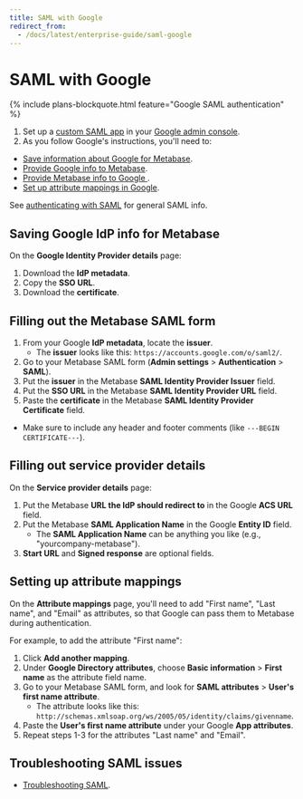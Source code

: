 ```yaml
---
title: SAML with Google
redirect_from:
  - /docs/latest/enterprise-guide/saml-google
---
```


# SAML with Google

{% include plans-blockquote.html feature="Google SAML authentication" %}

1. Set up a [custom SAML app](https://support.google.com/a/answer/6087519) in your [Google admin console](https://admin.google.com).
2. As you follow Google's instructions, you'll need to:
  - [Save information about Google for Metabase](#saving-google-idp-info-for-metabase).
  - [Provide Google info to Metabase](#filling-out-the-metabase-saml-form).
  - [Provide Metabase info to Google ](#filling-out-service-provider-details).
  - [Set up attribute mappings in Google](#setting-up-attribute-mappings).

See [authenticating with SAML](./authenticating-with-saml.md) for general SAML info.

## Saving Google IdP info for Metabase

On the **Google Identity Provider details** page:

1. Download the **IdP metadata**.
2. Copy the **SSO URL**.
3. Download the **certificate**.

## Filling out the Metabase SAML form

1. From your Google **IdP metadata**, locate the **issuer**.
   - The **issuer** looks like this: `https://accounts.google.com/o/saml2/`.
2. Go to your Metabase SAML form (**Admin settings** > **Authentication** > **SAML**).
2. Put the **issuer** in the Metabase **SAML Identity Provider Issuer** field.
3. Put the **SSO URL** in the Metabase **SAML Identity Provider URL** field.
4. Paste the **certificate** in the Metabase **SAML Identity Provider Certificate** field.
  - Make sure to include any header and footer comments (like `---BEGIN CERTIFICATE---`).

## Filling out service provider details

On the **Service provider details** page:

1. Put the Metabase **URL the IdP should redirect to** in the Google **ACS URL** field.
2. Put the Metabase **SAML Application Name** in the Google **Entity ID** field.
   - The **SAML Application Name** can be anything you like (e.g., "yourcompany-metabase").
3. **Start URL** and **Signed response** are optional fields.

## Setting up attribute mappings

On the **Attribute mappings** page, you'll need to add "First name", "Last name", and "Email" as attributes, so that Google can pass them to Metabase during authentication.

For example, to add the attribute "First name":

1. Click **Add another mapping**.
2. Under **Google Directory attributes**, choose **Basic information** > **First name** as the attribute field name.
3. Go to your Metabase SAML form, and look for **SAML attributes** > **User's first name attribute**.
   - The attribute looks like this: `http://schemas.xmlsoap.org/ws/2005/05/identity/claims/givenname`.
4. Paste the **User's first name attribute** under your Google **App attributes**.
5. Repeat steps 1-3 for the attributes "Last name" and "Email".

## Troubleshooting SAML issues

- [Troubleshooting SAML](../troubleshooting-guide/saml.md).

